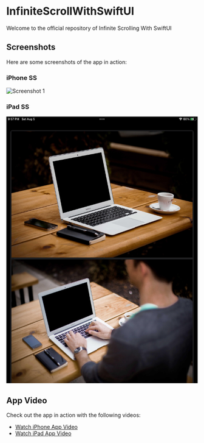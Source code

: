 # InfiniteScrollWithSwiftUI

Welcome to the official repository of Infinite Scrolling With SwiftUI

## Screenshots

Here are some screenshots of the app in action:

### iPhone SS
<img src="SwiftUIAppSS.PNG" alt="Screenshot 1" width="200" height="400">

### iPad SS
<img src="iPadSwıftUIAppSS.PNG" alt="Screenshot 1" height="700">

## App Video

Check out the app in action with the following videos:

- [Watch iPhone App Video](SwiftUIAppVideo.MP4)
- [Watch iPad App Video](iPadSwiftUIAppVideo.mov)
